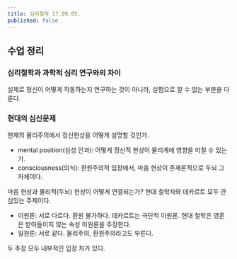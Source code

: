 ```yaml
---
title: 심리철학 17.09.05.
published: false
---
```


## 수업 정리

### 심리철학과 과학적 심리 연구와의 차이

실제로 정신이 어떻게 작동하는지 연구하는 것이 아니라, 실험으로 알 수 없는 부분을 다룬다.

### 현대의 심신문제

현재의 물리주의에서 정신현상을 어떻게 설명할 것인가.

-   mental position(심성 인과): 어떻게 정신적 현상이 물리계에 영향을 미칠 수 있는가.
-   consciousness(의식): 환원주의적 입장에서, 마음 현상이 존재론적으로 두뇌 그 자체이다.

마음 현상과 물리적(두뇌) 현상이 어떻게 연결되는가? 현대 철학자와 데카르트 모두 관심있는 주제이다.

-   이원론: 서로 다르다. 환원 불가하다. 데카르트는 극단적 이원론. 현대 철학은 영혼은 받아들이지 않는 속성 이원론을 주장한다.
-   일원론: 서로 같다. 물리주의, 환원주의라고도 부른다.

두 주장 모두 내부적인 입장 차가 있다.
